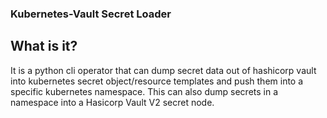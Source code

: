### Kubernetes-Vault Secret Loader

## What is it?
It is a python cli operator that can dump secret data out of hashicorp vault into kubernetes secret object/resource templates and push them into a specific kubernetes namespace.
This can also dump secrets in a namespace into a Hasicorp Vault V2 secret node.
